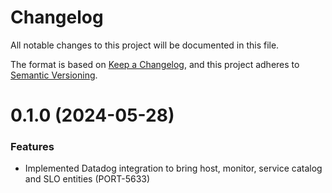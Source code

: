 # Changelog

All notable changes to this project will be documented in this file.

The format is based on [Keep a Changelog](https://keepachangelog.com/en/1.0.0/),
and this project adheres to [Semantic Versioning](https://semver.org/spec/v2.0.0.html).

<!-- towncrier release notes start -->

# 0.1.0 (2024-05-28)

### Features

- Implemented Datadog integration to bring host, monitor, service catalog and SLO entities (PORT-5633)
